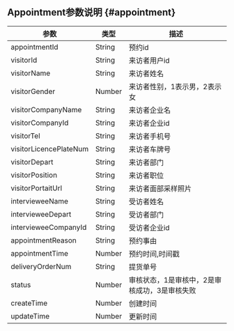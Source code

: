 ## Appointment参数说明 {#appointment}

| 参数 | 类型 | 描述 |
| --- | --- | --- |
| appointmentId | String | 预约id |
| visitorId | String | 来访者用户id |
| visitorName | String | 来访者姓名 |
| visitorGender | Number | 来访者性别，1表示男，2表示女 |
| visitorCompanyName | String | 来访者企业名 |
| visitorCompanyId | String | 来访者企业id |
| visitorTel | String | 来访者手机号 |
| visitorLicencePlateNum | String | 来访者车牌号 |
| visitorDepart | String | 来访者部门 |
| visitorPosition | String | 来访者职位 |
| visitorPortaitUrl | String | 来访者面部采样照片 |
| intervieweeName | String | 受访者姓名 |
| intervieweeDepart | String | 受访者部门 |
| intervieweeCompanyId | String | 受访者企业id |
| appointmentReason | String | 预约事由 |
| appointmentTime | Number | 预约时间,时间戳 |
| deliveryOrderNum | String | 提货单号 |
| status | Number | 审核状态，1是审核中，2是审核成功，3是审核失败 |
| createTime | Number | 创建时间 |
| updateTime | Number | 更新时间 |



